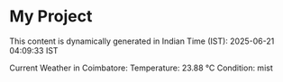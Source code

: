 # My Project

This content is dynamically generated in Indian Time (IST): 2025-06-21 04:09:33 IST


Current Weather in Coimbatore:
Temperature: 23.88 °C
Condition: mist
